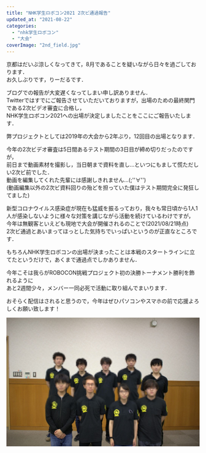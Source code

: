 ```yaml
---
title: "NHK学生ロボコン2021 2次ビ通過報告"
updated_at: "2021-08-22"
categories: 
  - "nhk学生ロボコン"
  - "大会"
coverImage: "2nd_field.jpg"
---
```


京都はだいぶ涼しくなってきて，8月であることを疑いながら日々を過ごしております．  
お久しぶりです，りーだるです．

ブログでの報告が大変遅くなってしまい申し訳ありません．  
Twitterではすでにご報告させていただいておりますが，出場のための最終関門である2次ビデオ審査に合格し，  
NHK学生ロボコン2021への出場が決定しましたことをここにご報告いたします．

弊プロジェクトとしては2019年の大会から2年ぶり，12回目の出場となります．  

今年の2次ビデオ審査は5日間あるテスト期間の3日目が締め切りだったのですが，  
前日まで動画素材を撮影し，当日朝まで資料を直し…といつにもまして慌ただしい2次ビ前でした．  
動画を編集してくれた先輩には感謝しきれません…(;''∀'')  
(動画編集以外の2次ビ資料回りの殆どを担っていた僕はテスト期間完全に発狂してました)

新型コロナウイルス感染症が現在も猛威を振るっており，我々も常日頃から1人1人が感染しないように様々な対策を講じながら活動を続けているわけですが，  
今年は無観客といえども現地で大会が開催されるのことで(2021/08/21時点)  
2次ビ通過とあいまってほっとした気持ちでいっぱいというのが正直なところです．

もちろんNHK学生ロボコンの出場が決まったことは本戦のスタートラインに立てたというだけで，あくまで通過点でしかありません．

今年こそは我らがROBOCON挑戦プロジェクト初の決勝トーナメント勝利を飾れるように  
あと2週間少々，メンバー一同必死で活動に取り組んでまいります．

おそらく配信はされると思うので，今年はぜひパソコンやスマホの前で応援よろしくお願い致します！

[![RC21メンバー](images/ff19_RC21_member_mosaic-1024x683.jpg)](https://blog.fortefibre.net/wp-content/uploads/2021/08/ff19_RC21_member_mosaic-scaled.jpg)
